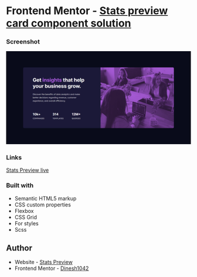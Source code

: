 # Frontend Mentor - [Stats preview card component solution](https://www.frontendmentor.io/challenges/stats-preview-card-component-8JqbgoU62)

### Screenshot

![Stats Preview](./screenshot/Stats_preview.png)

### Links

[Stats Preview live](https://your-live-site-url.com)

### Built with

- Semantic HTML5 markup
- CSS custom properties
- Flexbox
- CSS Grid
- For styles
- Scss

## Author

- Website - [Stats Preview](https://www.your-site.com)
- Frontend Mentor - [Dinesh1042](https://www.frontendmentor.io/profile/Dinesh1042)
